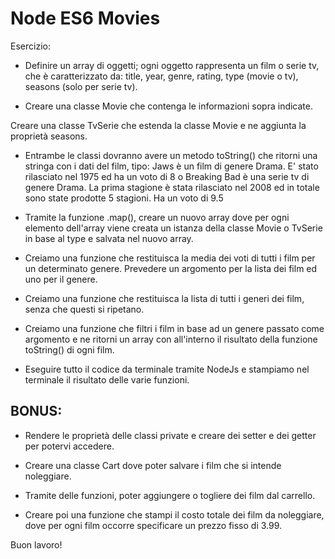 # Node ES6 Movies

Esercizio:


- Definire un array di oggetti; ogni oggetto rappresenta un film o serie tv, che è caratterizzato da: title, year, genre, rating, type (movie o tv), seasons (solo per serie tv).


- Creare una classe Movie che contenga le informazioni sopra indicate.

Creare una classe TvSerie che estenda la classe Movie e ne aggiunta la proprietà seasons.

- Entrambe le classi dovranno avere un metodo toString() che ritorni una stringa con i dati del film, tipo: Jaws è un film di genere Drama. E' stato rilasciato nel 1975 ed ha un voto di 8 o Breaking Bad è una serie tv di genere Drama. La prima stagione è stata rilasciato nel 2008 ed in totale sono state prodotte 5 stagioni. Ha un voto di 9.5

- Tramite la funzione .map(), creare un nuovo array dove per ogni elemento dell'array viene creata un istanza della classe Movie o TvSerie in base al type e salvata nel nuovo array.

- Creiamo una funzione che restituisca la media dei voti di tutti i film per un determinato genere. Prevedere un argomento per la lista dei film ed uno per il genere.

- Creiamo una funzione che restituisca la lista di tutti i generi dei film, senza che questi si ripetano.

- Creiamo una funzione che filtri i film in base ad un genere passato come argomento e ne ritorni un array con all'interno il risultato della funzione toString() di ogni film.

- Eseguire tutto il codice da terminale tramite NodeJs e stampiamo nel terminale il risultato delle varie funzioni.

## BONUS:

- Rendere le proprietà delle classi private e creare dei setter e dei getter per potervi accedere.

- Creare una classe Cart dove poter salvare i film che si intende noleggiare.

- Tramite delle funzioni, poter aggiungere o togliere dei film dal carrello. 

- Creare poi una funzione che stampi il costo totale dei film da noleggiare, dove per ogni film occorre specificare un prezzo fisso di 3.99.


Buon lavoro!